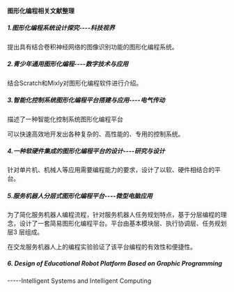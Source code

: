 #### 图形化编程相关文献整理

##### 1.图形化编程系统设计探究----科技视界

提出具有结合卷积神经网络的图像识别功能的图形化编程系统。

##### 2.青少年通用图形化编程----数字技术与应用

结合Scratch和Mixly对图形化编程软件进行介绍。

##### 3.智能化控制系统图形化编程平台搭建与应用----电气传动

描述了一种智能化控制系统图形化编程平台 

可以快速高效地开发出各种复杂的、高性能的、专用的控制系统。

##### 4.一种软硬件集成的图形化编程平台的设计----研究与设计

针对单片机、机械人等应用需要编程能力的要求，设计了以软、硬件相结合的平台。

##### 5.服务机器人分层式图形化编程平台----微型电脑应用

为了简化服务机器人编程流程，针对服务机器人任务规划特点，基于分层编程的理念，设计了一套简易图形化编程平台。平台由基本模块层、执行协调层、任务规划层3 层组成。

在交龙服务机器人上的编程实验验证了该平台编程的有效性和便捷性。

##### 6. Design of Educational Robot Platform Based on Graphic Programming

-----Intelligent Systems and Intelligent Computing 